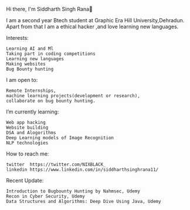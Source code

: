 Hi there, I'm Siddharth Singh Rana👋

I am a second year Btech student at Graphic Era Hill University,Dehradun. Apart from that I am a ethical hacker ,and love learning new languages.

Interests:

    Learning AI and Ml
    Taking part in coding competitions
    Learning new languages
    Making websites 
    Bug Bounty hunting

I am open to:

    Remote Internships,
    machine learning projects(development or research),
    collaborate on bug bounty hunting.
  
I’m currently learning:

    Web app hacking
    Website building
    DSA and Alogorithms
    Deep Learning models of Image Recognition
    NLP technologies
    
How to reach me:

    twitter  https://twitter.com/NIXBLACK_
    linkedin https://www.linkedin.com/in/siddharthsinghrana11/
    
Recent Update:

    Introduction to Bugbounty Hunting by Nahmsec, Udemy 
    Recon in Cyber Security, Udemy
    Data Structures and Algorithms: Deep Dive Using Java, Udemy
